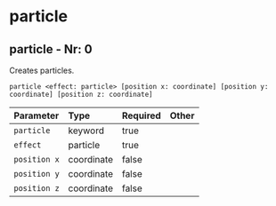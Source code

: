# particle

## particle - Nr: 0

Creates particles.

```mcfunction
particle <effect: particle> [position x: coordinate] [position y: coordinate] [position z: coordinate]
```

|Parameter|Type|Required|Other|
|:---|:---|:---|:---|
|`particle`|keyword|true||
|`effect`|particle|true||
|`position x`|coordinate|false||
|`position y`|coordinate|false||
|`position z`|coordinate|false||

